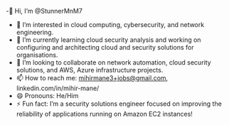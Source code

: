 -👋 Hi, I’m @StunnerMnM7
- 👀 I’m interested in cloud computing, cybersecurity, and network engineering.
- 🌱 I’m currently learning cloud security analysis and working on configuring and architecting cloud and security solutions for organisations.
- 💞️ I’m looking to collaborate on network automation, cloud security solutions, and AWS, Azure infrastructure projects.
- 📫 How to reach me: mihirmane3+jobs@gmail.com, linkedin.com/in/mihir-mane/
- 😄 Pronouns: He/Him
- ⚡ Fun fact: I’m a security solutions engineer focused on improving the reliability of applications running on Amazon EC2 instances!


<!---
StunnerMnM7/StunnerMnM7 is a ✨ special ✨ repository because its `README.md` (this file) appears on your GitHub profile.
You can click the Preview link to take a look at your changes.
--->
